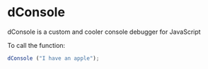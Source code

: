 # dConsole

dConsole is a custom and cooler console debugger for JavaScript

To call the function:

```javascript
dConsole ("I have an apple");
```
